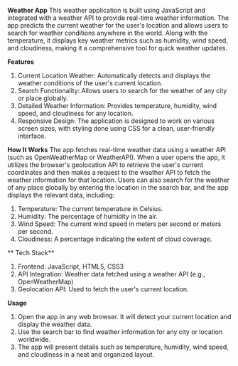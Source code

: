 **Weather App**
This weather application is built using JavaScript and integrated with a weather API to provide real-time weather information. The app predicts the current weather for the user's location and allows users to search for weather conditions anywhere in the world. Along with the temperature, it displays key weather metrics such as humidity, wind speed, and cloudiness, making it a comprehensive tool for quick weather updates.

**Features**
1. Current Location Weather: Automatically detects and displays the weather conditions of the user's current location.
2. Search Functionality: Allows users to search for the weather of any city or place globally.
3. Detailed Weather Information: Provides temperature, humidity, wind speed, and cloudiness for any location.
4. Responsive Design: The application is designed to work on various screen sizes, with styling done using CSS for a clean, user-friendly interface.

**How It Works**
The app fetches real-time weather data using a weather API (such as OpenWeatherMap or WeatherAPI). When a user opens the app, it utilizes the browser's geolocation API to retrieve the user's current coordinates and then makes a request to the weather API to fetch the weather information for that location. Users can also search for the weather of any place globally by entering the location in the search bar, and the app displays the relevant data, including:

1. Temperature: The current temperature in Celsius.
2. Humidity: The percentage of humidity in the air.
3. Wind Speed: The current wind speed in meters per second or meters per second.
4. Cloudiness: A percentage indicating the extent of cloud coverage.

** Tech Stack**
1. Frontend: JavaScript, HTML5, CSS3
2. API Integration: Weather data fetched using a weather API (e.g., OpenWeatherMap)
3. Geolocation API: Used to fetch the user's current location.

**Usage**
1. Open the app in any web browser. It will detect your current location and display the weather data.
2. Use the search bar to find weather information for any city or location worldwide.
3. The app will present details such as temperature, humidity, wind speed, and cloudiness in a neat and organized layout.
